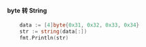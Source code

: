 #### byte 转 String

```go
    data := [4]byte{0x31, 0x32, 0x33, 0x34}
    str := string(data[:])
    fmt.Println(str)
```

